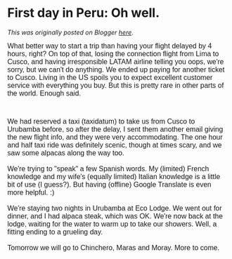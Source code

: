 # First day in Peru: Oh well.

*This was originally posted on Blogger [here](https://photopensieve.blogspot.com/2017/09/915-well-you-cant-expect-to-fly-without.html)*.

<span style="font-family: arial; font-size: medium;">What better way to start a trip than having your flight delayed by 4 hours, right? On top of that, losing the connection flight from Lima to Cusco, and having irresponsible LATAM airline telling you oops, we're sorry, but we can't do anything. We ended up paying for another ticket to Cusco. Living in the US spoils you to expect excellent customer service with everything you buy. But this is pretty rare in other parts of the world. Enough said.<br />
</span><div>
<span style="font-family: arial; font-size: medium;"><br /></span></div>
<div><span style="font-family: arial; font-size: medium;">
We had reserved a taxi (taxidatum) to take us from Cusco to Urubamba before, so after the delay, I sent them another email giving the new flight info, and they were very accommodating. The one hour and half taxi ride was definitely scenic, though at times scary, and we saw some alpacas along the way too.</span></div>
<div>
<span style="font-family: arial; font-size: medium;"><br /></span></div>
<div><span style="font-family: arial; font-size: medium;">
We're trying to "speak" a few Spanish words. My (limited) French knowledge and my wife's (equally limited) Italian knowledge is a little bit of use (I guess?). But having (offline) Google Translate is even more helpful. :)</span></div>
<div>
<span style="font-family: arial; font-size: medium;"><br /></span></div>
<div><span style="font-family: arial; font-size: medium;">
We're staying two nights in Urubamba at Eco Lodge. We went out for dinner, and I had alpaca steak, which was OK. We're now back at the lodge, waiting for the water to warm up to take our showers. Well, a fitting ending to a grueling day.&nbsp;</span></div>
<div>
<span style="font-family: arial; font-size: medium;"><br /></span></div>
<div><span style="font-family: arial; font-size: medium;">
Tomorrow we will go to Chinchero, Maras and Moray. More to come.&nbsp;</span></div>
